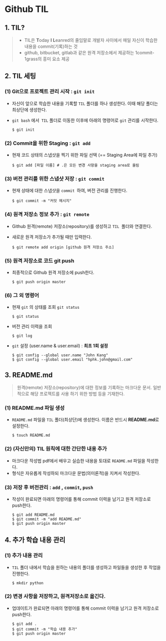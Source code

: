 # Github TIL

##  1. TIL?

> + TIL은 **T**oday **I** **L**eanred의 줄임말로 개발자 사이에서 매일 자신이 학습한 내용을 commit(기록)하는 것
> + github, bitbucket, gitlab과 같은 원격 저장소에서 제공하는 1commit-1grass의 흥미 요소 제공



## 2. TIL 세팅

### (1) Git으로 프로젝트 관리 시작 : `git init`

+ 자신이 앞으로 학습한 내용을 기록할 `TIL` 폴더를 하나 생성한다. 이때 해당 폴더는 최상단에 생성한다.

+ `git bash` 에서` TIL` 폴더로 이동한 이후에 아래의 명령어로 `git` 관리를 시작한다.

  ```shell
  $ git init
  ```

  

### (2) Commit을 위한 Staging : `git add`

+ 현재 코드 상태의 스냅샷을 찍기 위한 파일 선택 (== Staging Area에 파일 추가)

  ```shell
  $ git add [파일 이름] # .은 모든 변경 사항을 staging area로 올림
  ```

  

### (3) 버전 관리를 위한 스냅샷 저장 : `git commit`

+ 현재 상태에 대한 스냅샷을 `commit `하여, 버전 관리를 진행한다.

  ```shell
  $ git commit -m "커밋 메시지"
  ```

  

### (4) 원격 저장소 정보 추가 : `git remote`
+ Github 원격(remote) 저장소(repository)를 생성하고 `TIL `폴더와 연결한다.

+ 새로운 원격 저장소가 추가될 때만 입력한다.

  ```shell
  $ git remote add origin [github 원격 저장소 주소]
  ```



### (5) 원격 저장소로 코드 git push
+ 최종적으로 Github 원격 저장소에 push한다.

  ```shell
  $ git push origin master
  ```



### (6) 그 외 명령어
+ 현재 `git` 의 상태를 조회 `git status`

  ```shell
  $ git status
  ```

+ 버전 관리 이력을 조회

  ```shell
  $ git log
  ```

+ `git` 설정 (user.name & user.email) : **최초 1회 설정**

  ```shell
  $ git config --global user.name "John Kang"
  $ git config --global user.email "hphk.john@gmail.com"
  ```



## 3. README.md
> 원격(remote) 저장소(repository)에 대한 정보를 기록하는 마크다운 문서. 일반적으로 해당 프로젝트를 사용
> 하기 위한 방법 등을 기재한다.



### (1) README.md 파일 생성
+ `README.md` 파일을 `TIL` 폴더(최상단)에 생성한다. 이름은 반드시 **README.md**로 설정한다.

  ```shell
  $ touch README.md
  ```

  

### (2) (자신만의) TIL 원칙에 대한 간단한 내용 추가
+ 마크다운 작성법 pdf에서 배우고 실습한 내용을 토대로 `README.md` 파일을 작성한다.
+ 형식은 자유롭게 작성하되 마크다운 문법(의미론적)을 지켜서 작성한다.



### (3) 저장 후 버전관리 : `add` , `commit`, `push`
+ 작성이 완료되면 아래의 명령어를 통해 commit 이력을 남기고 원격 저장소로 push한다.

  ```shell
  $ git add README.md
  $ git commit -m "add README.md"
  $ git push origin master
  ```

  

## 4. 추가 학습 내용 관리
### (1) 추가 내용 관리
+ `TIL` 폴더 내에서 학습을 원하는 내용의 폴더를 생성하고 파일들을 생성한 후 작업을 진행한다.

  ```shell
  $ mkdir python
  ```

  

### (2) 변경 사항을 저장하고, 원격저장소로 옮긴다.
+ 업데이트가 완료되면 아래의 명령어를 통해 commit 이력을 남기고 원격 저장소로 push한다.

  ```shell
  $ git add .
  $ git commit -m "학습 내용 추가"
  $ git push origin master
  ```

  